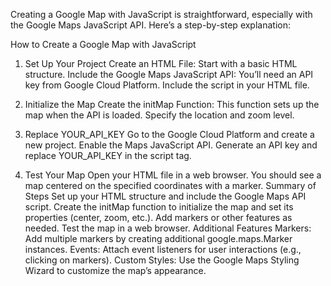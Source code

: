 Creating a Google Map with JavaScript is straightforward, especially with the Google Maps JavaScript API. Here’s a step-by-step explanation:

How to Create a Google Map with JavaScript
1. Set Up Your Project
Create an HTML File: Start with a basic HTML structure.
Include the Google Maps JavaScript API: You’ll need an API key from Google Cloud Platform. Include the script in your HTML file.

2. Initialize the Map
Create the initMap Function: This function sets up the map when the API is loaded. Specify the location and zoom level.


3. Replace YOUR_API_KEY
Go to the Google Cloud Platform and create a new project.
Enable the Maps JavaScript API.
Generate an API key and replace YOUR_API_KEY in the script tag.
4. Test Your Map
Open your HTML file in a web browser. You should see a map centered on the specified coordinates with a marker.
Summary of Steps
Set up your HTML structure and include the Google Maps API script.
Create the initMap function to initialize the map and set its properties (center, zoom, etc.).
Add markers or other features as needed.
Test the map in a web browser.
Additional Features
Markers: Add multiple markers by creating additional google.maps.Marker instances.
Events: Attach event listeners for user interactions (e.g., clicking on markers).
Custom Styles: Use the Google Maps Styling Wizard to customize the map’s appearance.
